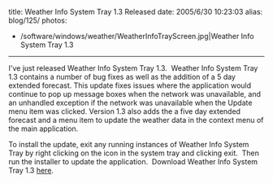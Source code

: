 title: Weather Info System Tray 1.3 Released
date: 2005/6/30 10:23:03
alias: blog/125/
photos:
- /software/windows/weather/WeatherInfoTrayScreen.jpg|Weather Info System Tray 1.3
---
I've just released Weather Info System Tray 1.3.  Weather Info System Tray 1.3 contains a number of bug fixes as well as the addition of a 5 day extended forecast. This update fixes issues where the application would continue to pop up message boxes when the network was unavailable, and an unhandled exception if the network was unavailable when the Update menu item was clicked. Version 1.3 also adds the a five day extended forecast and a menu item to update the weather data in the context menu of the main application.

To install the update, exit any running instances of Weather Info System Tray by right clicking on the icon in the system tray and clicking exit.  Then run the installer to update the application.  Download Weather Info System Tray 1.3 [here](OtherProjects.aspx).